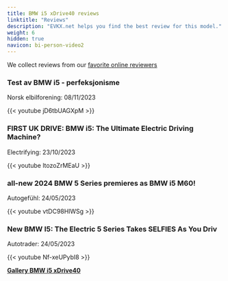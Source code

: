 ```yaml
---
title: BMW i5 xDrive40 reviews
linktitle: "Reviews"
description: "EVKX.net helps you find the best review for this model."
weight: 6
hidden: true
navicon: bi-person-video2
---
```

We collect reviews from our [favorite online reviewers](../../../../../guides/evreviewers/)

<div class="container text-center shadow p-2 pe-4 mb-5 bg-body-tertiary rounded border">
<h3>Test av BMW i5 - perfeksjonisme</h3>
<p>Norsk elbilforening: 08/11/2023</p>

{{< youtube jD6tbUAGXpM >}}

</div>
<div class="container text-center shadow p-2 pe-4 mb-5 bg-body-tertiary rounded border">
<h3>FIRST UK DRIVE: BMW i5: The Ultimate Electric Driving Machine?</h3>
<p>Electrifying: 23/10/2023</p>

{{< youtube ltozoZrMEaU >}}

</div>
<div class="container text-center shadow p-2 pe-4 mb-5 bg-body-tertiary rounded border">
<h3>all-new 2024 BMW 5 Series premieres as BMW i5 M60!</h3>
<p>Autogefühl: 24/05/2023</p>

{{< youtube vtDC98HlWSg >}}

</div>
<div class="container text-center shadow p-2 pe-4 mb-5 bg-body-tertiary rounded border">
<h3>New BMW I5: The Electric 5 Series Takes SELFIES As You Driv</h3>
<p>Autotrader: 24/05/2023</p>

{{< youtube Nf-xeUPybI8 >}}

</div>
<div class="mt-3 mb-3">
<a href="../gallery/" class="text-decoration-none text-black">
<strong><i class="bi-arrow-left"></i>Gallery  </strong>
</a>
<a href="../" class="text-decoration-none text-black float-end">
<strong>BMW i5 xDrive40 <i class="bi-arrow-right"></i></strong>
</a>
</div>
